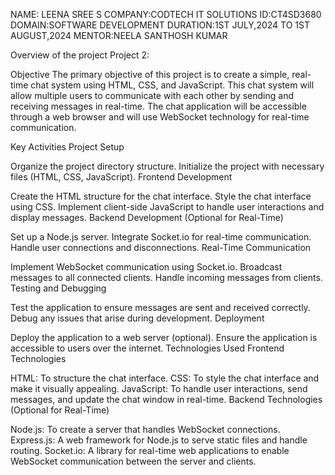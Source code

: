 NAME: LEENA SREE S 
COMPANY:CODTECH IT SOLUTIONS 
ID:CT4SD3680 DOMAIN:SOFTWARE DEVELOPMENT 
DURATION:1ST JULY,2024 TO 1ST AUGUST,2024 
MENTOR:NEELA SANTHOSH KUMAR

Overview of the project Project 2:

Objective
The primary objective of this project is to create a simple, real-time chat system using HTML, CSS, and JavaScript. This chat system will allow multiple users to communicate with each other by sending and receiving messages in real-time. The chat application will be accessible through a web browser and will use WebSocket technology for real-time communication.

Key Activities
Project Setup

Organize the project directory structure.
Initialize the project with necessary files (HTML, CSS, JavaScript).
Frontend Development

Create the HTML structure for the chat interface.
Style the chat interface using CSS.
Implement client-side JavaScript to handle user interactions and display messages.
Backend Development (Optional for Real-Time)

Set up a Node.js server.
Integrate Socket.io for real-time communication.
Handle user connections and disconnections.
Real-Time Communication

Implement WebSocket communication using Socket.io.
Broadcast messages to all connected clients.
Handle incoming messages from clients.
Testing and Debugging

Test the application to ensure messages are sent and received correctly.
Debug any issues that arise during development.
Deployment

Deploy the application to a web server (optional).
Ensure the application is accessible to users over the internet.
Technologies Used
Frontend Technologies

HTML: To structure the chat interface.
CSS: To style the chat interface and make it visually appealing.
JavaScript: To handle user interactions, send messages, and update the chat window in real-time.
Backend Technologies (Optional for Real-Time)

Node.js: To create a server that handles WebSocket connections.
Express.js: A web framework for Node.js to serve static files and handle routing.
Socket.io: A library for real-time web applications to enable WebSocket communication between the server and clients.
